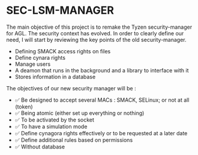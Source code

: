 # SEC-LSM-MANAGER

The main objective of this project is to remake the Tyzen security-manager for AGL. The security context has evolved. In order to clearly define our need, I will start by reviewing the key points of the old security-manager.

- Defining SMACK access rights on files
- Define cynara rights
- Manage users
- A deamon that runs in the background and a library to interface with it
- Stores information in a database

The objectives of our new security manager will be :

- ✅ Be designed to accept several MACs : SMACK, SELinux; or not at all (token)
- ✅ Being atomic (either set up everything or nothing)
- ✅ To be activated by the socket
- ✅ To have a simulation mode
- ✅ Define cynagora rights effectively or to be requested at a later date
- ✅ Define additional rules based on permissions
- ✅ Without database

